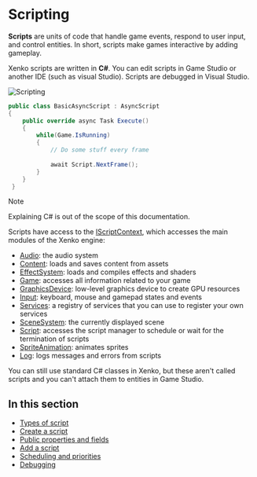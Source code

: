 # Scripting

**Scripts** are units of code that handle game events, respond to user input, and control entities. In short, scripts make games interactive by adding gameplay.

Xenko scripts are written in **C#**. You can edit scripts in Game Studio or another IDE (such as visual Studio). Scripts are debugged in Visual Studio.

![Scripting](media/scripting_intro.png)

```cs
public class BasicAsyncScript : AsyncScript
{         
	public override async Task Execute() 
	{
		while(Game.IsRunning)
		{
			// Do some stuff every frame
			
			await Script.NextFrame();
		}
	}
 }
```

> [!NOTE]
> Explaining C# is out of the scope of this documentation.

Scripts have access to the [IScriptContext](xref:SiliconStudio.Xenko.Engine.IScriptContext), which accesses the main modules of the Xenko engine:

* [Audio](xref:SiliconStudio.Xenko.Engine.ScriptComponent.Audio): the audio system
* [Content](xref:SiliconStudio.Xenko.Engine.ScriptComponent.Content): loads and saves content from assets
* [EffectSystem](xref:SiliconStudio.Xenko.Engine.ScriptComponent.EffectSystem): loads and compiles effects and shaders
* [Game](xref:SiliconStudio.Xenko.Engine.ScriptComponent.Game): accesses all information related to your game
* [GraphicsDevice](xref:SiliconStudio.Xenko.Engine.ScriptComponent.GraphicsDevice): low-level graphics device to create GPU resources
* [Input](xref:SiliconStudio.Xenko.Engine.ScriptComponent.Input): keyboard, mouse and gamepad states and events
* [Services](xref:SiliconStudio.Xenko.Engine.ScriptComponent.Services): a registry of services that you can use to register your own services
* [SceneSystem](xref:SiliconStudio.Xenko.Engine.ScriptComponent.SceneSystem): the currently displayed scene
* [Script](xref:SiliconStudio.Xenko.Engine.ScriptComponent.Script): accesses the script manager to schedule or wait for the termination of scripts
* [SpriteAnimation](xref:SiliconStudio.Xenko.Engine.ScriptComponent.SpriteAnimation): animates sprites
* [Log](xref:SiliconStudio.Xenko.Engine.ScriptComponent.Log): logs messages and errors from scripts

You can still use standard C# classes in Xenko, but these aren't called scripts and you can't attach them to entities in Game Studio.

## In this section

* [Types of script](types-of-script.md)
* [Create a script](create-a-script.md)
* [Public properties and fields](public-properties-and-fields.md)
* [Add a script](add-a-script.md)
* [Scheduling and priorities](scheduling-and-priorities.md)
* [Debugging](debugging.md)